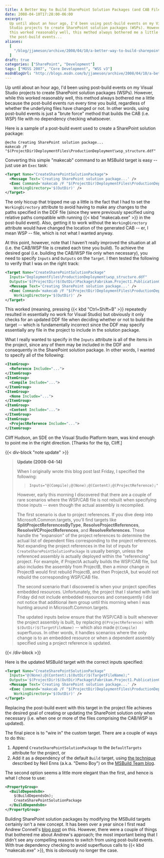 ```yaml
---
title: A Better Way to Build SharePoint Solution Packages (and CAB Files)
date: 2008-04-10T17:28:00-06:00
excerpt:
  Up until about an hour ago, I'd been using post-build events on my Visual
  Studio projects to create SharePoint solution packages (WSPs). However, while
  this worked reasonably well, this method always bothered me a little because
  the post-build events...
aliases:
  [
    "/blog/jjameson/archive/2008/04/10/a-better-way-to-build-sharepoint-solution-packages-and-cab-files.aspx",
  ]
draft: true
categories: ["SharePoint", "Development"]
tags: ["MOSS 2007", "Core Development", "WSS v3"]
msdnBlogUrl: "http://blogs.msdn.com/b/jjameson/archive/2008/04/10/a-better-way-to-build-sharepoint-solution-packages-and-cab-files.aspx"
---
```


Up until about an hour ago, I'd been using post-build events on my Visual Studio
projects to create SharePoint solution packages (WSPs). However, while this
worked reasonably well, this method always bothered me a little because the
post-build events run every time you build, regardless of whether the underlying
files have changed or not. In other words, using post-build events is just a
"brute force" method that builds the CAB (i.e. WSP) file with no dependency
checking whatsoever.

Here is a sample of a post-build event used to create a SharePoint solution
package:

```Batch
@echo Creating SharePoint solution package...
makecab /F "$(ProjectDir)DeploymentFiles\ProductionDeployment\wsp_structure.ddf"
```

Converting this simple "makecab" command to an MSBuild target is easy -- just
use an `Exec` task:

```XML
<Target Name="CreateSharePointSolutionPackage">
  <Message Text='Creating SharePoint solution package...' />
  <Exec Command='makecab /F "$(ProjectDir)DeploymentFiles\ProductionDeployment\wsp_structure.ddf"'
    WorkingDirectory='$(OutDir)' />
</Target>
```

The only hiccup that tripped me up a little is the fact that I had to set the
`WorkingDirectory` attribute to avoid having to make any changes to the paths
specified in the DDF file (since they were previously specified using relative
paths compatible with running {{< kbd "makecab.exe" >}} in the post-build
event). Also, getting it to work without the `WorkingDirectory` attribute would
have changed the location of the generated CAB -- er, I mean WSP -- file, which
is not what I wanted anyway.

At this point, however, note that I haven't really improved the situation at all
(i.e. the CAB/WSP file is created each time you build). To achieve the desired
goal (i.e. building the CAB/WSP file only when necessary), you need to specify
`Inputs` and `Outputs` on the `Target`. I then tested the following to verify
that I was on the right track:

```XML
<Target Name="CreateSharePointSolutionPackage"
  Inputs="DeploymentFiles\ProductionDeployment\wsp_structure.ddf"
  Outputs='$(ProjectDir)$(OutDir)Package\Fabrikam.Project1.PublicationContentTypes.wsp'>
  <Message Text='Creating SharePoint solution package...' />
  <Exec Command='makecab /F "$(ProjectDir)DeploymentFiles\ProductionDeployment\wsp_structure.ddf"'
    WorkingDirectory='$(OutDir)' />
</Target>
```

This worked (meaning, pressing {{< kbd "Ctrl+Shift+B" >}} repeatedly resulted in
essentially no work for Visual Studio) but obviously it only checks for an
updated DDF file when deciding whether or not to build the target -- which is
fundamentally incorrect since the DDF may specify essentially any file in the
project to include in the solution package.

What I really wanted to specify in the `Inputs` attribute is all of the items in
the project, since any of them may be included in the DDF and consequently in
the SharePoint solution package. In other words, I wanted to specify all of the
following:

```XML
<ItemGroup>
  <Reference Include="...">
</ItemGroup>
<ItemGroup>
  <Compile Include="...">
</ItemGroup>
<ItemGroup>
  <None Include="...">
</ItemGroup>
<ItemGroup>
  <Content Include="...">
</ItemGroup>
<ItemGroup>
  <ProjectReference Include="...">
</ItemGroup>
```

Cliff Hudson, an SDE on the Visual Studio Platform team, was kind enough to
point me in the right direction. [Thanks for the tip, Cliff.]

{{< div-block "note update" >}}

> **Update (2008-04-14)**
> 
> When I originally wrote this blog post last Friday, I specified the following:
> 
> > `Inputs="@(Compile);@(None);@(Content);@(ProjectReference);"`
> 
> However, early this morning I discovered that there are a couple of rare
> scenarios where the WSP/CAB file is not rebuilt when specifying those inputs
> -- even though the actual assembly is recompiled.
> 
> The first scenario is due to project references. If you dive deep into
> Microsoft.Common.targets, you'll find targets like
> **SplitProjectReferencesByType**, **ResolveProjectReferences**,
> **ResolveVCProjectReferences**, and **ResolveReferences**. These handle the
> "expansion" of the project references to determine the actual list of
> dependent files corresponding to the project references. Not expanding the
> project references in the list of inputs for `CreateSharePointSolutionPackage`
> is usually benign, unless the referenced assembly is actually deployed within
> the "referencing" project. For example, if ProjectA actually builds the
> WSP/CAB file, but also includes the assembly from ProjectB, then a minor
> change in ProjectB would first rebuild ProjectB, and then ProjectA, but would
> not rebuild the corresponding WSP/CAB file.
> 
> The second scenario that I discovered is when your project specifies embedded
> resources. Unfortunately, the project that I started with last Friday did not
> include embedded resources and consequently I did not notice that additional
> item group until this morning when I was hunting around in
> Microsoft.Common.targets.
> 
> The updated inputs below ensure that the WSP/CAB is built whenever the project
> assembly is built, by replacing `@(ProjectReference)` with
> `$(OutDir)$(TargetFileName)` -- which also made `@(Compile)` superfluous. In
> other words, it handles scenarios where the only change is to an embedded
> resource or when a dependent assembly specified using a project reference is
> updated.

{{< /div-block >}}

Here is the updated MSBuild target with the correct inputs specified:

```XML
<Target Name="CreateSharePointSolutionPackage"
  Inputs="@(None);@(Content);$(OutDir)$(TargetFileName);"
  Outputs='$(ProjectDir)$(OutDir)Package\Fabrikam.Project1.PublicationContentTypes.wsp'>
  <Message Text='Creating SharePoint solution package...' />
  <Exec Command='makecab /F "$(ProjectDir)DeploymentFiles\ProductionDeployment\wsp_structure.ddf"'
    WorkingDirectory='$(OutDir)' />
</Target>
```

Replacing the post-build event with this target in the project file achieves the
desired goal of creating or updating the SharePoint solution only when necessary
(i.e. when one or more of the files comprising the CAB/WSP is updated).

The final piece is to "wire in" the custom target. There are a couple of ways to
do this:

1. Append `CreateSharePointSolutionPackage` to the `DefaultTargets` attribute
   for the project, or
2. Add it as a dependency of the default `Build` target, using
   [the technique](http://blogs.msdn.com/msbuild/archive/2006/02/10/528822.aspx)
   described by Neil Enns (a.k.a. "Demo Boy") on the
   [MSBuild Team blog](http://blogs.msdn.com/msbuild).

The second option seems a little more elegant than the first, and hence is what
I chose to use:

```XML
<PropertyGroup>
  <BuildDependsOn>
    $(BuildDependsOn);
    CreateSharePointSolutionPackage
  </BuildDependsOn>
</PropertyGroup>
```

Building SharePoint solution packages by modifying the MSBuild targets certainly
isn't a new concept. It has been over a year since I first read Andrew Connell's
[blog post](http://www.andrewconnell.com/blog/articles/UsingVisualStudioAndMsBuildToCreateWssSolutions.aspx)
on this. However, there were a couple of things that bothered me about Andrew's
approach; the most important being that I didn't see any compelling reasons to
switch from using post-build events. With true dependency checking to avoid
superfluous calls to {{< kbd "makecab.exe" >}}, this is obviously no longer the
case.
